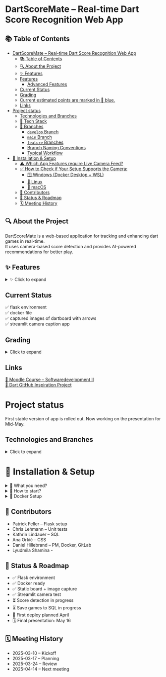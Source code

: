 # DartScoreMate – Real-time Dart Score Recognition Web App

## 📚 Table of Contents
- [DartScoreMate – Real-time Dart Score Recognition Web App](#dartscoremate--real-time-dart-score-recognition-web-app)
  - [📚 Table of Contents](#-table-of-contents)
  - [🔍 About the Project](#-about-the-project)
  - [✨ Features](#-features)
  - [Features](#features)
    - [Advanced Features](#advanced-features)
  - [Current Status](#current-status)
  - [Grading](#grading)
  - [Current estimated points are marked in 🔵 blue.](#current-estimated-points-are-marked-in--blue)
  - [Links](#links)
- [Project status](#project-status)
  - [Technologies and Branches](#technologies-and-branches)
  - [🧰 Tech Stack](#-tech-stack)
  - [🌿 Branches](#-branches)
    - [`develop` Branch](#develop-branch)
    - [`main` Branch](#main-branch)
    - [`feature` Branches](#feature-branches)
    - [Branch Naming Conventions](#branch-naming-conventions)
    - [Typical Workflow](#typical-workflow)
- [🧪 Installation \& Setup](#-installation--setup)
  - [⚠️ Which App Features require Live Camera Feed?](#️-which-app-features-require-live-camera-feed)
  - [✅ How to Check if Your Setup Supports the Camera:](#-how-to-check-if-your-setup-supports-the-camera)
    - [🪟 Windows (Docker Desktop + WSL)](#-windows-docker-desktop--wsl)
    - [🐧 Linux](#-linux)
    - [🍎 macOS](#-macos)
  - [👥 Contributors](#-contributors)
  - [🚦 Status \& Roadmap](#-status--roadmap)
  - [🗓 Meeting History](#-meeting-history)

## 🔍 About the Project
DartScoreMate is a web-based application for tracking and enhancing dart games in real-time.  
It uses camera-based score detection and provides AI-powered recommendations for better play.


## ✨ Features
<details>
  <summary>✨ Click to expand</summary>
  
  ## Features
  - Create Users ✅  
  - Track Score ✅  
  - Save Games (SQL/text files)  
  - ChatGPT Integration (Prompt: You are a darts export and answer specific questions related to darts)... ✅  
  - Live-View of Dart Board (static) ✅  

  ### Advanced Features
  - Live Video of Dart Board 🆗  
  - User-Login  
  - Detect Score from Image  
  - Personalized Shot Recommendations

</details>

## Current Status
✅ flask environment  
✅ docker file  
✅ captured images of dartboard with arrows  
✅ streamlit camera caption app

## Grading 
<details>
  <summary>Click to expand</summary>

  ## Current estimated points are marked in 🔵 blue.
  - OOP & Framework (50) 🔵30
  - Unittests (5) 🔵2
  - Requirements / Docker (10) 🔵5
  - Documentation (10) 🔵3
  - Gitlab (10) 🔵10
  - Presentation (15) 🔵2

  ❌ no hand-in with just one file  
  ❌ meaningless commit-messages: use standard words (FIX, FEAT, DOCS,...) and effective description  
  ✅ good code logic (design patterns, classes, ...)  
  ✅ monitor package dependencies (conda + uv/requirements.txt)  
  ✅ code documentation (docstrings, comments, ...)  
  ✅ Unittests: best practice = one per function  
  ✅ Presentation is on **May** $\mathbf{16^{th}}$ with 80-90% of project complete.

</details>

## Links
[📘 Moodle Course – Softwaredevelopment II](https://weblearn.fh-kufstein.ac.at/course/view.php?id=2643)  
[🎯 Dart GitHub Inspiration Project](https://github.com/TheAlgorithms/Dart)


# Project status 
First stable version of app is rolled out. Now working on the presentation for Mid-May.

## Technologies and Branches
<details>
  <summary>Click to expand</summary>
  
  ## 🧰 Tech Stack
  - Python  
  - Flask  
  - Virtual enviroment (venv)
  - OpenCV (cv2)  
  - Streamlit (camera testing)  
  - SQL (for saving games)  
  - Docker  
  - Groq API (for recommendations)
  - .env file with Api key


  ---

  ## 🌿 Branches

We use a structured Git workflow to keep our codebase stable and organized.

### `develop` Branch
- **Default and protected branch**
- Starting point for new branches (features, fixes, etc.)
- New branches are created from `develop` and later merged back into it.
- Once a set of features is complete and texted, `develop` is merged into `main`

### `main` Branch
* **Protected Branch**
* Contains **stable, production-ready versions** of the project.
* No direct feature development takes place here
* Only thoroughly tested code from `develop` is merged into `main`

### `feature` Branches

* Used for developing `**new features** or **bug fixes**.
* Always created from the `develop` branch
* After completion, feature branches are merged back into `develop` 

### Branch Naming Conventions

* Features: `feature_your-feature-name` or `feature/your-feature-name`
* Fixes: `fix_your-fix-name` or `fix/your-fix-name`

### Typical Workflow

```
                     +------------------------+
                     |         main           |
                     |   (stable releases)    |
                     +-----------^------------+
                                 |
                      (merge from develop)
                                 |
                     +-----------+-------------+
                     |        develop          |
                     |  (integration branch)   |
                     +-----------^-------------+
                                 |
      +--------------+-----------^-------------+--------------+
      |                      |        |                       |
      +------------+       +------------+        +------------+
      | feature/   |       | feature/   |        | fix/       |
      | new-api    |       | ui-desing  |        | typo-fix   |
      +------------+       +------------+        +------------+
```


</details>

# 🧪 Installation & Setup

<details>
  <summary>👾 What you need?</summary>

  - Python  
  - Flask  
  - Virtual ebviroment (venv)
  - OpenCV (cv2)  
  - Streamlit (camera testing)  
  - SQL (for saving games)  
  - Docker  
  - Groq API (for recommendations)
  - .env file with Api key
</details>

<details>
  <summary>🤖 How to start?</summary>
  
1. git clone https://gitlab.web.fh-kufstein.ac.at/hillebranddaniel/dartscoremate_softwareentwicklung2.git
2. Navigate to the project: (cd dartscoremate_softwareentwicklung2)
3. -m venv venv (source venv/bin/activate)
4. pip install -r requirements.txt
5. Add .env file with Api key (GROQ_API_KEY=your_key)
6. -m src.flask_app.main
7. Open in browser your http://localhost:5000

</details>
<details>
<summary>🐋 Docker Setup</summary>

You can run this project in Docker across Windows, Linux, or macOS, and most of the app's functionalities will work just fine. However, some features (such as those requiring a **live camera feed**) may face **limitations** depending on your OS and hardware access—especially on Windows due to **WSL** constraints.

## ⚠️ Which App Features require Live Camera Feed?

1. **Board Status**: Shows live image of dartboard
2. **Score Prediction**: Get score prediction of current throw based on live dartboard images.
3. **Pic Snap**: A small streamlit app to take pictures of your dartboard and save them to a directory. Mainly useful for training a score-prediction algorithm. 

## ✅ How to Check if Your Setup Supports the Camera:

### 🪟 Windows (Docker Desktop + WSL)

1. Mount your USB camera to WSL using [`usbipd`](https://learn.microsoft.com/de-de/windows/wsl/connect-usb): 
    ```
    usbipd list # list all usb devices
    usbipd bind --busid X-X # make device X-X accessible to WSL
    usbipd attach --wsl --busid X-X
    ```
2. Check if the USB device is detected in WSL: 
    ```
    lsusb
    ```
    return should be similar to 
    ```
    Bus 001 Device 002: ID 0bda:5844 Realtek Semiconductor Corp. USB Camera
    ```
3. Check if the USB device is detected as as a webcam 
    ```
    ls -l /dev/video*
    ```
    Should return 
    ```
    crw-rw---- 1 root video 81, 0 Mar 31 13:00 /dev/video0
    crw-rw---- 1 root video 81, 1 Mar 31 13:00 /dev/video1
    ```
4. Test your camera using `ffmpeg`, `cheese` or `guvcview`. If you see an image, then your Setup Supports USB Camera Image Feed.
5. If 1-3 succeeded but 4 failed, this is most likely because of missing camera drivers in WSL. You can tackle this issue by building a new WSL-kernel from scratch that includes the necessary camera drivers. This process is not so straightforward, so I recommend to follow [this video guide](https://www.youtube.com/watch?v=t_YnACEPmrM&ab_channel=AgileDevArt) by *AgileDevArt*. After successfully build a new WSL-Kernel with the right drivers, reopen any foto-app like `ffmpeg`, `cheese` or `guvcview` and see if you can now see an image. 
6. If you still don't see an image, it is very likely that it is still a driver issue. Troubleshooting here can be very difficult. An alternative way to tackle this problem is by installing a proper Linux distribution like *Ubunutu* with dual-boot and running Docker from there. See [this guide](https://gcore.com/learning/dual-boot-ubuntu-windows-setup) for further reference.

### 🐧 Linux
Running the project on native Linux provides the **most reliable camera support.** Docker will have full access to the host's USB devices, assuming you grant permission.

If you plan to use live camera features, this is the **recommended setup.**

### 🍎 macOS

macOS does not allow Docker containers direct access to USB cameras due to virtualization and security constraints.

**Live camera features will not work** on macOS unless you implement a workaround (e.g., camera-to-HTTP feed), which is outside the scope of this project.

</details>


## 👥 Contributors
- Patrick Feller – Flask setup  
- Chris Lehmann – Unit tests  
- Kathrin Lindauer – SQL  
- Ana Orkić – CSS  
- Daniel Hillebrand – PM, Docker, GitLab  
- Lyudmila Shamina - 


## 🚦 Status & Roadmap
- ✅ Flask environment  
- ✅ Docker ready  
- ✅ Static board + image capture  
- ✅ Streamlit camera test  
- ⏳ Score detection in progress  
- ⏳ Save games to SQL in progress  
- 📌 First deploy planned April  
- 🗓 Final presentation: May 16


## 🗓 Meeting History
- 2025-03-10 – Kickoff  
- 2025-03-17 – Planning  
- 2025-03-24 – Review  
- 2025-04-14 – Next meeting
